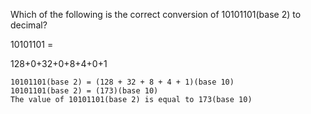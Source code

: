Which of the following is the correct conversion of 10101101(base 2) to decimal?

10101101 =

128+0+32+0+8+4+0+1

```
10101101(base 2) = (128 + 32 + 8 + 4 + 1)(base 10)
10101101(base 2) = (173)(base 10)
The value of 10101101(base 2) is equal to 173(base 10)
```

